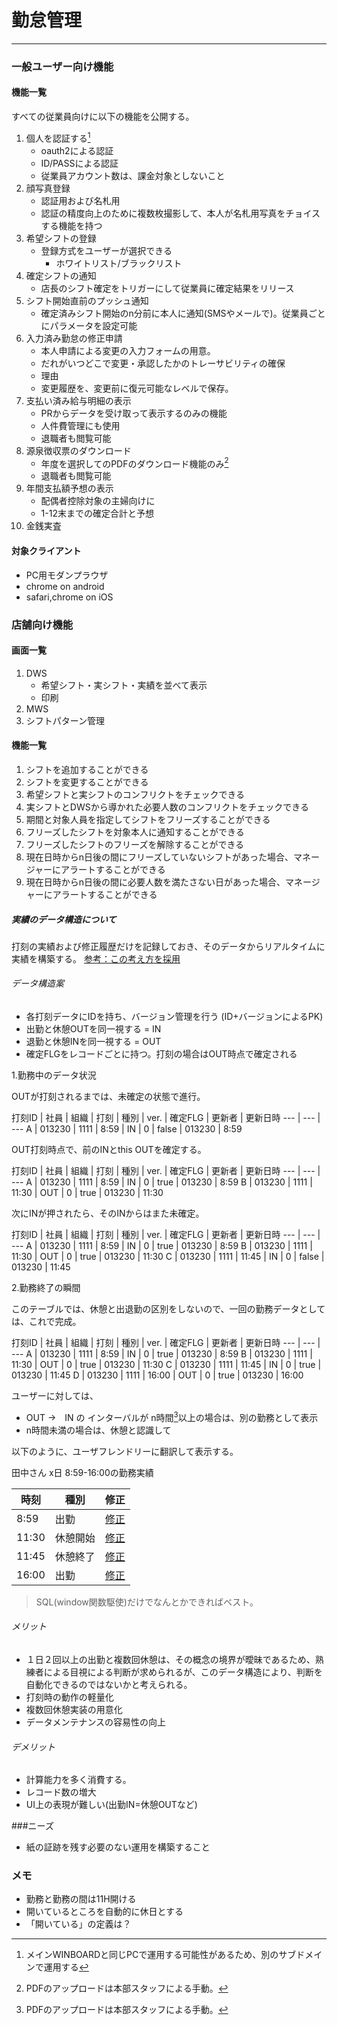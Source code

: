 # 勤怠管理
***
### 一般ユーザー向け機能
#### 機能一覧
すべての従業員向けに以下の機能を公開する。

1. 個人を認証する[^2]
    * oauth2による認証
    * ID/PASSによる認証
    * 従業員アカウント数は、課金対象としないこと
1. 顔写真登録
    * 認証用および名札用
    * 認証の精度向上のために複数枚撮影して、本人が名札用写真をチョイスする機能を持つ
1. 希望シフトの登録
    * 登録方式をユーザーが選択できる
      * ホワイトリスト/ブラックリスト
1. 確定シフトの通知
    * 店長のシフト確定をトリガーにして従業員に確定結果をリリース
1. シフト開始直前のプッシュ通知
    * 確定済みシフト開始のn分前に本人に通知(SMSやメールで)。従業員ごとにパラメータを設定可能
1. 入力済み勤怠の修正申請
    * 本人申請による変更の入力フォームの用意。
    * だれがいつどこで変更・承認したかのトレーサビリティの確保
    * 理由
    * 変更履歴を、変更前に復元可能なレベルで保存。
1. 支払い済み給与明細の表示
    * PRからデータを受け取って表示するのみの機能
    * 人件費管理にも使用
    * 退職者も閲覧可能
1. 源泉徴収票のダウンロード
    * 年度を選択してのPDFのダウンロード機能のみ[^1]
    * 退職者も閲覧可能
1. 年間支払額予想の表示
    * 配偶者控除対象の主婦向けに
    * 1-12末までの確定合計と予想
1. 金銭実査

#### 対象クライアント
* PC用モダンプラウザ
* chrome on android
* safari,chrome on iOS

[^1]: PDFのアップロードは本部スタッフによる手動。
[^2]: メインWINBOARDと同じPCで運用する可能性があるため、別のサブドメインで運用する

### 店舗向け機能
#### 画面一覧
1. DWS
    * 希望シフト・実シフト・実績を並べて表示
    * 印刷
2. MWS
3. シフトパターン管理

#### 機能一覧
1. シフトを追加することができる
2. シフトを変更することができる
2. 希望シフトと実シフトのコンフリクトをチェックできる
3. 実シフトとDWSから導かれた必要人数のコンフリクトをチェックできる
4. 期間と対象人員を指定してシフトをフリーズすることができる
5. フリーズしたシフトを対象本人に通知することができる
6. フリーズしたシフトのフリーズを解除することができる
7. 現在日時からn日後の間にフリーズしていないシフトがあった場合、マネージャーにアラートすることができる
8. 現在日時からn日後の間に必要人数を満たさない日があった場合、マネージャーにアラートすることができる

##### 実績のデータ構造について
打刻の実績および修正履歴だけを記録しておき、そのデータからリアルタイムに実績を構築する。
[参考：この考え方を採用](https://www.byebye-timecard.net/blog/2006/11/bt.html)
###### データ構造案
* 各打刻データにIDを持ち、バージョン管理を行う
(ID+バージョンによるPK)
* 出勤と休憩OUTを同一視する = IN
* 退勤と休憩INを同一視する = OUT
* 確定FLGをレコードごとに持つ。打刻の場合はOUT時点で確定される

1.勤務中のデータ状況

OUTが打刻されるまでは、未確定の状態で進行。

打刻ID | 社員 | 組織 | 打刻 | 種別 | ver. | 確定FLG | 更新者 | 更新日時
--- | --- | ---
A | 013230 | 1111 | 8:59 | IN | 0 | false | 013230 | 8:59

OUT打刻時点で、前のINとthis OUTを確定する。

打刻ID | 社員 | 組織 | 打刻 | 種別 | ver. | 確定FLG | 更新者 | 更新日時
--- | --- | ---
A | 013230 | 1111 | 8:59 | IN | 0 | true | 013230 | 8:59
B | 013230 | 1111 | 11:30 | OUT | 0 | true | 013230 | 11:30

次にINが押されたら、そのINからはまた未確定。

打刻ID | 社員 | 組織 | 打刻 | 種別 | ver. | 確定FLG | 更新者 | 更新日時
--- | --- | ---
A | 013230 | 1111 | 8:59 | IN | 0 | true | 013230 | 8:59
B | 013230 | 1111 | 11:30 | OUT | 0 | true | 013230 | 11:30
C | 013230 | 1111 | 11:45 | IN | 0 | false | 013230 | 11:45

2.勤務終了の瞬間

このテーブルでは、休憩と出退勤の区別をしないので、一回の勤務データとしては、これで完成。

打刻ID | 社員 | 組織 | 打刻 | 種別 | ver. | 確定FLG | 更新者 | 更新日時
--- | --- | ---
A | 013230 | 1111 | 8:59 | IN | 0 | true | 013230 | 8:59
B | 013230 | 1111 | 11:30 | OUT | 0 | true | 013230 | 11:30
C | 013230 | 1111 | 11:45 | IN | 0 | true | 013230 | 11:45
D | 013230 | 1111 | 16:00 | OUT | 0 | true | 013230 | 16:00

ユーザーに対しては、
* OUT →　IN の インターバルが n時間[^1]以上の場合は、別の勤務として表示
* n時間未満の場合は、休憩と認識して

以下のように、ユーザフレンドリーに翻訳して表示する。

田中さん x日 8:59-16:00の勤務実績

時刻 | 種別 | 修正
--- | --- | ---
8:59 | 出勤 | [修正](#)
11:30 | 休憩開始 | [修正](#)
11:45 | 休憩終了 | [修正](#)
16:00 | 出勤 | [修正](#)

> SQL(window関数駆使)だけでなんとかできればベスト。

[^1]: インターバル時間数はグローバル設定にて定義

###### メリット
* １日２回以上の出勤と複数回休憩は、その概念の境界が曖昧であるため、熟練者による目視による判断が求められるが、このデータ構造により、判断を自動化できるのではないかと考えられる。
* 打刻時の動作の軽量化
* 複数回休憩実装の用意化
* データメンテナンスの容易性の向上
###### デメリット
* 計算能力を多く消費する。
* レコード数の増大
* UI上の表現が難しい(出勤IN=休憩OUTなど)

###ニーズ
* 紙の証跡を残す必要のない運用を構築すること

### メモ
* 勤務と勤務の間は11H開ける
* 開いているところを自動的に休日とする
* 「開いている」の定義は？

